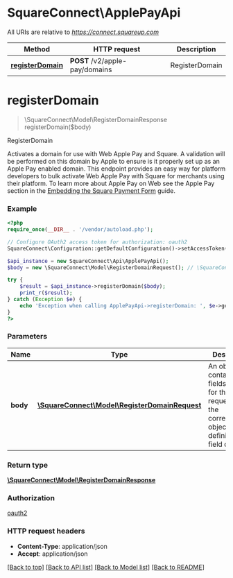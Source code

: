 # SquareConnect\ApplePayApi

All URIs are relative to *https://connect.squareup.com*

Method | HTTP request | Description
------------- | ------------- | -------------
[**registerDomain**](ApplePayApi.md#registerDomain) | **POST** /v2/apple-pay/domains | RegisterDomain


# **registerDomain**
> \SquareConnect\Model\RegisterDomainResponse registerDomain($body)

RegisterDomain

Activates a domain for use with Web Apple Pay and Square. A validation will be performed on this domain by Apple to ensure is it properly set up as an Apple Pay enabled domain.  This endpoint provides an easy way for platform developers to bulk activate Web Apple Pay with Square for merchants using their platform.  To learn more about Apple Pay on Web see the Apple Pay section in the [Embedding the Square Payment Form](/payments/sqpaymentform/overview) guide.

### Example
```php
<?php
require_once(__DIR__ . '/vendor/autoload.php');

// Configure OAuth2 access token for authorization: oauth2
SquareConnect\Configuration::getDefaultConfiguration()->setAccessToken('YOUR_ACCESS_TOKEN');

$api_instance = new SquareConnect\Api\ApplePayApi();
$body = new \SquareConnect\Model\RegisterDomainRequest(); // \SquareConnect\Model\RegisterDomainRequest | An object containing the fields to POST for the request.  See the corresponding object definition for field details.

try {
    $result = $api_instance->registerDomain($body);
    print_r($result);
} catch (Exception $e) {
    echo 'Exception when calling ApplePayApi->registerDomain: ', $e->getMessage(), PHP_EOL;
}
?>
```

### Parameters

Name | Type | Description  | Notes
------------- | ------------- | ------------- | -------------
 **body** | [**\SquareConnect\Model\RegisterDomainRequest**](../Model/RegisterDomainRequest.md)| An object containing the fields to POST for the request.  See the corresponding object definition for field details. |

### Return type

[**\SquareConnect\Model\RegisterDomainResponse**](../Model/RegisterDomainResponse.md)

### Authorization

[oauth2](../../README.md#oauth2)

### HTTP request headers

 - **Content-Type**: application/json
 - **Accept**: application/json

[[Back to top]](#) [[Back to API list]](../../README.md#documentation-for-api-endpoints) [[Back to Model list]](../../README.md#documentation-for-models) [[Back to README]](../../README.md)

